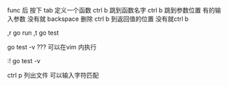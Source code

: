 func 后 按下 tab 定义一个函数
ctrl b 跳到函数名字
ctrl b 跳到参数位置 有的输入参数   没有就 backspace 删除
ctrl b 到返回值的位置  没有就ctrl b


,r    go run 
,t    go test

go test -v  ???
可以在vim 内执行

:! go test -v


ctrl  p  列出文件  可以输入字符匹配


